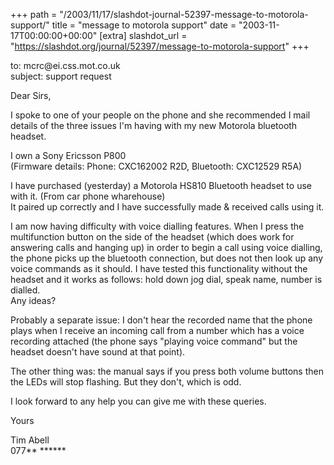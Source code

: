 +++
path = "/2003/11/17/slashdot-journal-52397-message-to-motorola-support/"
title = "message to motorola support"
date = "2003-11-17T00:00:00+00:00"
[extra]
slashdot_url = "https://slashdot.org/journal/52397/message-to-motorola-support"
+++

<p>to: mcrc@ei.css.mot.co.uk<br>subject: support request</p>
<p>Dear Sirs,</p>
<p>I spoke to one of your people on the phone and she recommended I mail details of the three issues I'm having with my new Motorola bluetooth headset.</p>
<p>I own a Sony Ericsson P800<br>(Firmware details: Phone: CXC162002 R2D, Bluetooth: CXC12529 R5A)</p>
<p>I have purchased (yesterday) a Motorola HS810 Bluetooth headset to use with it. (From car phone wharehouse)<br>It paired up correctly and I have successfully made &amp; received calls using it.</p>
<p>I am now having difficulty with voice dialling features. When I press the multifunction button on the side of the headset (which does work for answering calls and hanging up) in order to begin a call using voice dialling, the phone picks up the bluetooth connection, but does not then look up any voice commands as it should. I have tested this functionality without the headset and it works as follows: hold down jog dial, speak name, number is dialled.<br>Any ideas?</p>
<p>Probably a separate issue: I don't hear the recorded name that the phone plays when I receive an incoming call from a number which has a voice recording attached (the phone says "playing voice command" but the headset doesn't have sound at that point).</p>
<p>The other thing was: the manual says if you press both volume buttons then the LEDs will stop flashing. But they don't, which is odd.</p>
<p>I look forward to any help you can give me with these queries.</p>
<p>Yours</p>
<p>Tim Abell<br>077** ******</p>

